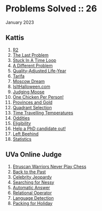# Problems Solved :: 26
January 2023

Kattis
-----------------
1. [R2](https://open.kattis.com/problems/r2)
1. [The Last Problem](https://open.kattis.com/problems/thelastproblem)
1. [Stuck In A Time Loop](https://open.kattis.com/problems/timeloop)
1. [A Different Problem](https://open.kattis.com/problems/different)
1. [Quality-Adjusted Life-Year](https://open.kattis.com/problems/qaly)
1. [Tarifa](https://open.kattis.com/problems/tarifa)
1. [Moscow Dream](https://open.kattis.com/problems/moscowdream)
1. [IsItHalloween.com](https://open.kattis.com/problems/isithalloween)
1. [Judging Moose](https://open.kattis.com/problems/judgingmoose)
1. [One Chicken Per Person!](https://open.kattis.com/problems/onechicken)
1. [Provinces and Gold](https://open.kattis.com/problems/provincesandgold)
1. [Quadrant Selection](https://open.kattis.com/problems/quadrant)
1. [Time Travelling Temperatures](https://open.kattis.com/problems/temperature)
1. [Oddities](https://open.kattis.com/problems/oddities)
1. [Eligibility](https://open.kattis.com/problems/eligibility)
1. [Help a PhD candidate out!](https://open.kattis.com/problems/helpaphd)
1. [Left Beehind](https://open.kattis.com/problems/leftbeehind)
1. [Statistics](https://open.kattis.com/problems/statistics)

UVa Online Judge
-----------------
1. [Etruscan Warriors Never Play Chess](https://onlinejudge.org/index.php?option=com_onlinejudge&Itemid=8&page=show_problem&category=0&problem=2661)
1. [Back to the Past](https://onlinejudge.org/index.php?option=com_onlinejudge&Itemid=8&page=show_problem&category=0&problem=4913)
1. [Celebrity Jeopardy](https://onlinejudge.org/index.php?option=com_onlinejudge&Itemid=8&category=246&page=show_problem&problem=3565)
1. [Searching for Nessy](https://onlinejudge.org/index.php?option=com_onlinejudge&Itemid=8&page=show_problem&category=0&problem=1985)
1. [Automatic Answer](https://onlinejudge.org/index.php?option=com_onlinejudge&Itemid=8&page=show_problem&category=0&problem=2542)
1. [Relational Operator](https://onlinejudge.org/index.php?option=com_onlinejudge&Itemid=8&page=show_problem&category=0&problem=2113)
1. [Language Detection](https://onlinejudge.org/index.php?option=com_onlinejudge&Itemid=8&page=show_problem&category=0&problem=3402)
1. [Packing for Holiday](https://onlinejudge.org/index.php?option=com_onlinejudge&Itemid=8&page=show_problem&category=0&problem=3794)